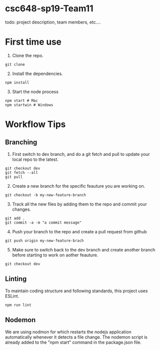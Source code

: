 # csc648-sp19-Team11
todo: project description, team members, etc....

# First time use
1. Clone the repo.
```
git clone
```

2. Install the dependencies. 
```
npm install
```

3. Start the node process
```
npm start # Mac
npm startwin # Windows
```

# Workflow Tips
## Branching

1. First switch to dev branch, and do a git fetch and pull to update your local repo to the latest.
```
git checkout dev
git fetch --all
git pull
```
2. Create a new branch for the specific feauture you are working on.
```
git checkout -b my-new-feature-branch
```

3. Track all the new files by adding them to the repo and commit your changes.
```
git add .
git commit -a -m "a commit message"
```

4. Push your branch to the repo and create a pull request from github
```
git push origin my-new-feature-brach
```

5. Make sure to switch back to the dev branch and create another branch before starting to work on aother feauture.
```
git checkout dev
```


## Linting
To maintain coding structure and following standards, this project uses ESLint.
```
npm run lint
```

## Nodemon
We are using nodmon for which restarts the nodejs application automatically whenever it detects a file change. The nodemon script is already added to the "npm start" command in the package.json file.
